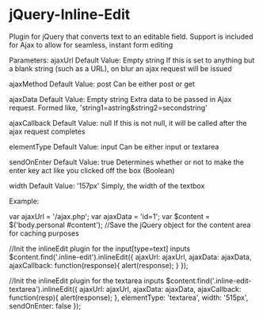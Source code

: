 jQuery-Inline-Edit
==================

Plugin for jQuery that converts text to an editable field. Support is included for Ajax to allow for seamless, instant form editing

Parameters:
ajaxUrl
Default Value: Empty string
If this is set to anything but a blank string (such as a URL), on blur an ajax request will be issued

ajaxMethod
Default Value: post
Can be either post or get            

ajaxData
Default Value: Empty string
Extra data to be passed in Ajax request. Formed like, 'string1=astring&string2=secondstring'

ajaxCallback
Default Value: null
If this is not null, it will be called after the ajax request completes

elementType
Default Value: input
Can be either input or textarea

sendOnEnter
Default Value: true
Determines whether or not to make the enter key act like you clicked off the box (Boolean)

width
Default Value: '157px'
Simply, the width of the textbox

Example:

var ajaxUrl = '/ajax.php';
var ajaxData = 'id=1';
var $content = $('body.personal #content'); //Save the jQuery object for the content area for caching purposes

//Init the inlineEdit plugin for the input[type=text] inputs
$content.find('.inline-edit').inlineEdit({
   ajaxUrl: ajaxUrl,
   ajaxData: ajaxData,
   ajaxCallback: function(response){
      alert(response);
   }
});

//Init the inlineEdit plugin for the textarea inputs
$content.find('.inline-edit-textarea').inlineEdit({
   ajaxUrl: ajaxUrl,
   ajaxData: ajaxData,
   ajaxCallback: function(resp){
      alert(response);
   },
   elementType: 'textarea',
   width: '515px',
   sendOnEnter: false
});